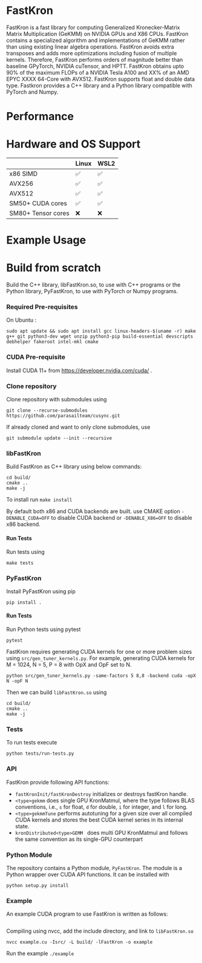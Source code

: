 # FastKron

FastKron is a fast library for computing Generalized Kronecker-Matrix Matrix Multiplication (GeKMM) on NVIDIA GPUs and X86 CPUs.
FastKron contains a specialized algorithm and implementations of GeKMM rather than using existing linear algebra operations.
FastKron avoids extra transposes and adds more optimizations including fusion of multiple kernels.
Therefore, FastKron performs orders of magnitude better than baseline GPyTorch, NVIDIA cuTensor, and HPTT.
FastKron obtains upto 90% of the maximum FLOPs of a NVIDIA Tesla A100 and XX% of an AMD EPYC XXXX 64-Core with AVX512. 
FastKron supports float and double data type.
Fastkron provides a C++ library and a Python library compatible with PyTorch and Numpy.

# Performance



# Hardware and OS Support
|  | Linux | WSL2 |
|----------|----------|----------|
| x86  SIMD   | :white_check_mark:   | :white_check_mark: |
| AVX256   | :white_check_mark: | :white_check_mark: |
| AVX512   | :white_check_mark: |:white_check_mark: |
| SM50+ CUDA cores    |:white_check_mark: | :white_check_mark: |
| SM80+ Tensor cores  | :x: | :x: |

# Example Usage


# Build from scratch
Build the C++ library, libFastKron.so, to use with C++ programs or the Python library, PyFastKron, to use with PyTorch or Numpy programs.

### Required Pre-requisites
On Ubuntu :
```
sudo apt update && sudo apt install gcc linux-headers-$(uname -r) make g++ git python3-dev wget unzip python3-pip build-essential devscripts debhelper fakeroot intel-mkl cmake
```

### CUDA Pre-requisite
Install CUDA 11+ from https://developer.nvidia.com/cuda/ .

### Clone repository
Clone repository with submodules using 
```
git clone --recurse-submodules https://github.com/parasailteam/cusync.git
```

If already cloned and want to only clone submodules, use
```
git submodule update --init --recursive
```

### libFastKron
Build FastKron as C++ library using below commands: 

```mkdir build/
cd build/
cmake ..
make -j
```

To install run
```make install```

By default both x86 and CUDA backends are built. use CMAKE option `-DENABLE_CUDA=OFF` to disable CUDA backend or `-DENABLE_X86=OFF` to disable x86 backend.

#### Run Tests

Run tests using 
```
make tests
```

### PyFastKron
Install PyFastKron using pip

```
pip install .
```

#### Run Tests
Run Python tests using pytest

```
pytest
```

FastKron requires generating CUDA kernels for one or more problem sizes using
`src/gen_tuner_kernels.py`. For example, generating CUDA kernels for M = 1024, N = 5, P = 8 with OpX and OpF set to N.

`python src/gen_tuner_kernels.py -same-factors 5 8,8 -backend cuda -opX N -opF N`

Then we can build `libFastKron.so` using 

```mkdir build/
cd build/
cmake ..
make -j
```

### Tests
To run tests execute

```
python tests/run-tests.py
```

### API
FastKron provide following API functions:
* `fastKronInit/fastKronDestroy` initializes or destroys fastKron handle.
* `<type>gekmm` does single GPU KronMatmul, where the type follows BLAS conventions, i.e., `s` for float, `d` for double, `i` for integer, and `l` for long.
* `<type>gekmmTune` performs autotuning for a given size over all compiled CUDA kernels and stores the best CUDA kernel series in its internal state.
* `kronDistributed<type>GEMM ` does multi GPU KronMatmul and follows the same convention as its single-GPU counterpart

### Python Module
The repository contains a Python module, `PyFastKron`. The module is a Python wrapper over CUDA API functions.
It can be installed with 

```
python setup.py install
```

### Example
An example CUDA program to use FastKron is written as follows:
```

```
Compiling using nvcc, add the include directory, and link to `libFastKron.so`

```nvcc example.cu -Isrc/ -L build/ -lFastKron -o example```

Run the example 
```./example```

